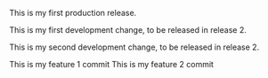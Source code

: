 This is my first production release.

This is my first development change, to be released in release 2.

This is my second development change, to be released in release 2.

This is my feature 1 commit
This is my feature 2 commit
